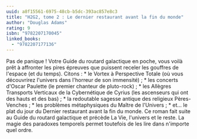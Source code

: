 ```yaml
---
uuid: a8f15561-6975-48cb-b5dc-393ac857e8c3
title: "H2G2, tome 2 : Le dernier restaurant avant la fin du monde"
author: "Douglas Adams"
rating: 9
isbn: "9782207170045"
linked_books:
  - "9782207177136"
---
```


Pas de panique ! Votre Guide du routard galactique en poche, vous voilà prêt à affronter les pires épreuves que puissent receler les gouffres de l'espace (et du temps). Citons : * le Vortex à Perspective Totale (où vous découvrirez l'univers dans l'horreur de son immensité) ; * les concerts d'Oscar Paulette (le premier chanteur de pluto-rock) ; * les Allègres Transports Verticaux de la Cybernétique de Cyrius (les ascenseurs qui ont des hauts et des bas) ; * la redoutable sagesse antique des religieux Pères-Venches ; * les problèmes métaphysiques du Maître de l'Univers ; * et... le plat du jour du Dernier restaurant avant la fin du monde. Ce roman fait suite au Guide du routard galactique et précède La Vie, l'univers et le reste. La magie des paradoxes temporels permet toutefois de les lire dans n'importe quel ordre.